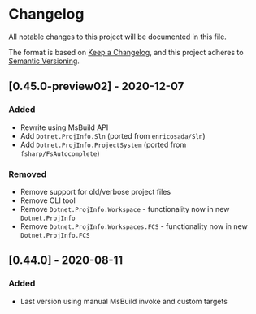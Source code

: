 # Changelog
All notable changes to this project will be documented in this file.

The format is based on [Keep a Changelog](https://keepachangelog.com/en/1.0.0/),
and this project adheres to [Semantic Versioning](https://semver.org/spec/v2.0.0.html).

## [0.45.0-preview02] - 2020-12-07

### Added
- Rewrite using MsBuild API
- Add `Dotnet.ProjInfo.Sln` (ported from `enricosada/Sln`)
- Add `Dotnet.ProjInfo.ProjectSystem` (ported from `fsharp/FsAutocomplete`)

### Removed
- Remove support for old/verbose project files
- Remove CLI tool
- Remove `Dotnet.ProjInfo.Workspace` - functionality now in new `Dotnet.ProjInfo`
- Remove `Dotnet.ProjInfo.Workspaces.FCS` - functionality now in new `Dotnet.ProjInfo.FCS`

## [0.44.0] - 2020-08-11

### Added
- Last version using manual MsBuild invoke and custom targets